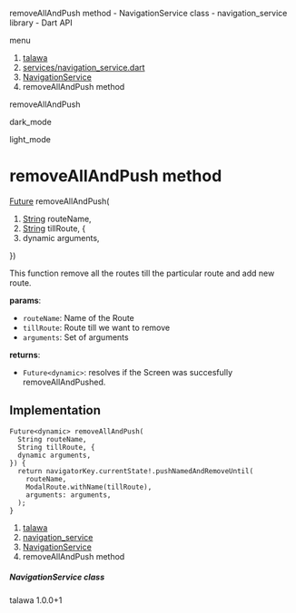 




removeAllAndPush method - NavigationService class - navigation\_service library - Dart API







menu

1. [talawa](../../index.html)
2. [services/navigation\_service.dart](../../file-___home_harshil_Desktop_open-source_palisadoes_talawa_lib_services_navigation_service/)
3. [NavigationService](../../file-___home_harshil_Desktop_open-source_palisadoes_talawa_lib_services_navigation_service/NavigationService-class.html)
4. removeAllAndPush method

removeAllAndPush


dark\_mode

light\_mode




# removeAllAndPush method


[Future](https://api.flutter.dev/flutter/dart-core/Future-class.html)
removeAllAndPush(

1. [String](https://api.flutter.dev/flutter/dart-core/String-class.html) routeName,
2. [String](https://api.flutter.dev/flutter/dart-core/String-class.html) tillRoute, {
3. dynamic arguments,

})

This function remove all the routes till the particular route and add new route.

**params**:

* `routeName`: Name of the Route
* `tillRoute`: Route till we want to remove
* `arguments`: Set of arguments

**returns**:

* `Future<dynamic>`: resolves if the Screen was succesfully removeAllAndPushed.

## Implementation

```
Future<dynamic> removeAllAndPush(
  String routeName,
  String tillRoute, {
  dynamic arguments,
}) {
  return navigatorKey.currentState!.pushNamedAndRemoveUntil(
    routeName,
    ModalRoute.withName(tillRoute),
    arguments: arguments,
  );
}
```

 


1. [talawa](../../index.html)
2. [navigation\_service](../../file-___home_harshil_Desktop_open-source_palisadoes_talawa_lib_services_navigation_service/)
3. [NavigationService](../../file-___home_harshil_Desktop_open-source_palisadoes_talawa_lib_services_navigation_service/NavigationService-class.html)
4. removeAllAndPush method

##### NavigationService class





talawa
1.0.0+1






